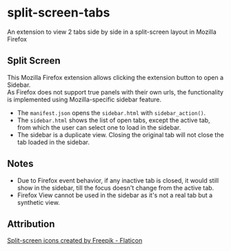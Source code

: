 # split-screen-tabs
An extension to view 2 tabs side by side in a split-screen layout in Mozilla Firefox

## Split Screen
This Mozilla Firefox extension allows clicking the extension button to open a Sidebar.  
As Firefox does not support true panels with their own urls, the functionality is implemented using Mozilla-specific sidebar feature.  
- The `manifest.json` opens the `sidebar.html` with `sidebar_action()`.
- The `sidebar.html` shows the list of open tabs, except the active tab, from which the user can select one to load in the sidebar.
- The sidebar is a duplicate view. Closing the original tab will not close the tab loaded in the sidebar.

## Notes
- Due to Firefox event behavior, if any inactive tab is closed, it would still show in the sidebar, till the focus doesn't change from the active tab.
- Firefox View cannot be used in the sidebar as it's not a real tab but a synthetic view.
  
## Attribution
<a href="https://www.flaticon.com/free-icons/split-screen" title="split-screen icons">Split-screen icons created by Freepik - Flaticon</a>
